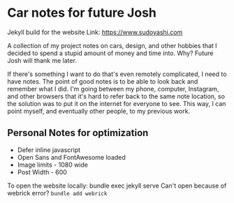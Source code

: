# Car notes for future Josh

Jekyll build for the website Link: https://www.sudoyashi.com

A collection of my project notes on cars, design, and other hobbies that I decided to spend a stupid amount of money and time into. Why? Future Josh will thank me later.

If there's something I want to do that's even remotely complicated, I need to have notes. The point of good notes is to be able to look back and remember what I did. I'm going between my phone, computer, Instagram, and other browsers that it's hard to refer back to the same note location, so the solution was to put it on the internet for everyone to see. This way, I can point myself, and eventually other people, to my previous work. 


## Personal Notes for optimization

- Defer inline javascript
- Open Sans and FontAwesome loaded
- Image limits - 1080 wide
- Post Width - 600

To open the website locally: bundle exec jekyll serve Can't open because of webrick error? `bundle add webrick`